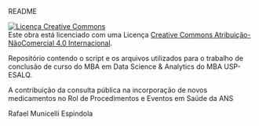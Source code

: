 README

<a rel="license" href="http://creativecommons.org/licenses/by-nc/4.0/"><img alt="Licença Creative Commons" style="border-width:0" 
src="https://i.creativecommons.org/l/by-nc/4.0/88x31.png" /></a><br />Este obra está licenciado com uma Licença <a rel="license" 
href="http://creativecommons.org/licenses/by-nc/4.0/">Creative Commons Atribuição-NãoComercial 4.0 Internacional</a>.

Repositório contendo o script e os arquivos utilizados para o trabalho de conclusão de curso do MBA em Data Science & Analytics do MBA USP-ESALQ.

A contribuição da consulta pública na incorporação de novos medicamentos no Rol de Procedimentos e Eventos em Saúde da ANS

Rafael Municelli Espindola 
